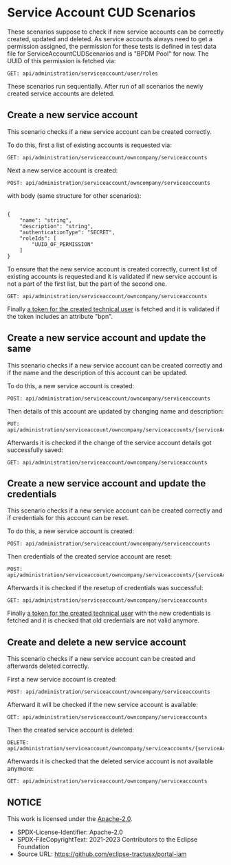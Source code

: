 ﻿# Service Account CUD Scenarios

These scenarios suppose to check if new service accounts can be correctly created, updated and deleted. As service
accounts always need to get a permission assigned, the permission for these tests is defined in test data file for
ServiceAccountCUDScenarios and is "BPDM Pool" for now. The UUID of this permission is fetched via:

```
GET: api/administration/serviceaccount/user/roles
```

These scenarios run sequentially. After run of all scenarios the newly created service accounts are deleted.

## Create a new service account

This scenario checks if a new service account can be created correctly.

To do this, first a list of existing accounts is requested via:

```
GET: api/administration/serviceaccount/owncompany/serviceaccounts
```

Next a new service account is created:

```
POST: api/administration/serviceaccount/owncompany/serviceaccounts
```

with body (same structure for other scenarios):

```

{
    "name": "string",
    "description": "string",
    "authenticationType": "SECRET",
    "roleIds": [
        "UUID_OF_PERMISSION"
    ]
}
```

To ensure that the new service account is created correctly, current list of existing accounts is requested and it is
validated if new service account is not a part of the first list, but the part of the second one.

```
GET: api/administration/serviceaccount/owncompany/serviceaccounts
```

Finally [a token for the created technical user](../../03.%20User%20Management/03.%20Technical%20User/05.%20FAQ.md) is
fetched and it is validated if the token includes an attribute "bpn".

## Create a new service account and update the same

This scenario checks if a new service account can be created correctly and if the name and the description of this
account can be updated.

To do this, a new service account is created:

```
POST: api/administration/serviceaccount/owncompany/serviceaccounts
```

Then details of this account are updated by changing name and description:

```
PUT: api/administration/serviceaccount/owncompany/serviceaccounts/{serviceAccountId}
```

Afterwards it is checked if the change of the service account details got successfully saved:

```
GET: api/administration/serviceaccount/owncompany/serviceaccounts
```

## Create a new service account and update the credentials

This scenario checks if a new service account can be created correctly and if credentials for this account can be reset.

To do this, a new service account is created:

```
POST: api/administration/serviceaccount/owncompany/serviceaccounts
```

Then credentials of the created service account are reset:

```
POST: api/administration/serviceaccount/owncompany/serviceaccounts/{serviceAccountId}/resetCredentials
```

Afterwards it is checked if the resetup of credentials was successful:

```
GET: api/administration/serviceaccount/owncompany/serviceaccounts
```

Finally [a token for the created technical user](../../03.%20User%20Management/03.%20Technical%20User/05.%20FAQ.md) with
the new credentials is fetched and it is checked that old credentials are not valid anymore.

## Create and delete a new service account

This scenario checks if a new service account can be created and afterwards deleted correctly.

First a new service account is created:

```
POST: api/administration/serviceaccount/owncompany/serviceaccounts
```

Afterward it will be checked if the new service account is available:

```
GET: api/administration/serviceaccount/owncompany/serviceaccounts
```

Then the created service account is deleted:

```
DELETE: api/administration/serviceaccount/owncompany/serviceaccounts/{serviceAccountId}
```

Afterwards it is checked that the deleted service account is not available anymore:

```
GET: api/administration/serviceaccount/owncompany/serviceaccounts
```

## NOTICE

This work is licensed under the [Apache-2.0](https://www.apache.org/licenses/LICENSE-2.0).

- SPDX-License-Identifier: Apache-2.0
- SPDX-FileCopyrightText: 2021-2023 Contributors to the Eclipse Foundation
- Source URL: https://github.com/eclipse-tractusx/portal-iam
